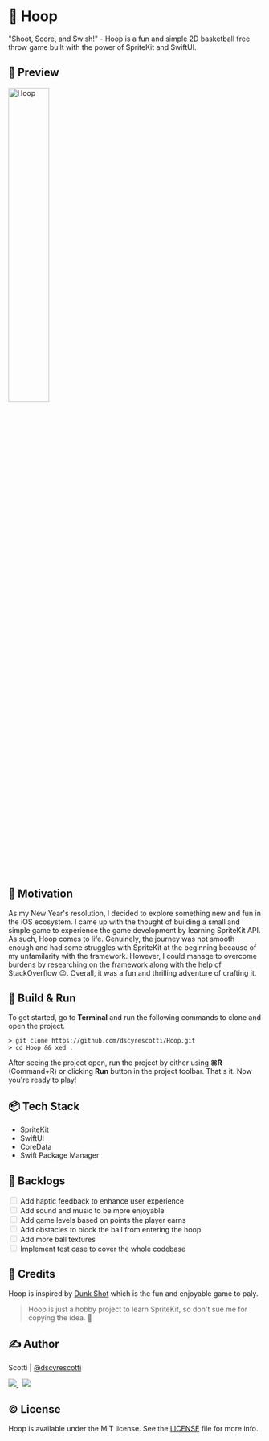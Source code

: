 # 🏀 Hoop

"Shoot, Score, and Swish!" - Hoop is a fun and simple 2D basketball free throw game built with the power of SpriteKit and SwiftUI.

## 📱 Preview
<img src="./Assets/preview.gif" alt="Hoop" width="40%"/>

## 🎉 Motivation
As my New Year's resolution, I decided to explore something new and fun in the iOS ecosystem. I came up with the thought of building a small and simple game to experience the game development by learning SpriteKit API. As such, Hoop comes to life. Genuinely, the journey was not smooth enough and had some struggles with SpriteKit at the beginning because of my unfamilarity with the framework. However, I could manage to overcome burdens by researching on the framework along with the help of StackOverflow 😉. Overall, it was a fun and thrilling adventure of crafting it.

## 🔨 Build & Run
To get started, go to **Terminal** and run the following commands to clone and open the project.
```
> git clone https://github.com/dscyrescotti/Hoop.git
> cd Hoop && xed .
```
After seeing the project open, run the project by either using **⌘R** (Command+R) or clicking **Run** button in the project toolbar. That's it. Now you're ready to play!

## 📦 Tech Stack
- SpriteKit
- SwiftUI
- CoreData
- Swift Package Manager

## 🎯 Backlogs
<input type="checkbox" disabled /> Add haptic feedback to enhance user experience<br/>
<input type="checkbox" disabled /> Add sound and music to be more enjoyable<br/>
<input type="checkbox" disabled /> Add game levels based on points the player earns<br/>
<input type="checkbox" disabled /> Add obstacles to block the ball from entering the hoop<br/>
<input type="checkbox" disabled /> Add more ball textures<br/>
<input type="checkbox" disabled /> Implement test case to cover the whole codebase

## 🏅 Credits
Hoop is inspired by [Dunk Shot](https://apps.apple.com/us/app/dunk-shot/id1301375510) which is the fun and enjoyable game to paly.
> Hoop is just a hobby project to learn SpriteKit, so don't sue me for copying the idea. 🙏

## ✍️ Author
Scotti | [@dscyrescotti](https://twitter.com/dscyrescotti)
<p>
<a href="https://twitter.com/dscyrescotti">
<img src="https://img.shields.io/twitter/follow/dscyrescotti.svg?style=social">
</a>
&nbsp;
<a href="https://github.com/dscyrescotti">
<img src="https://img.shields.io/github/followers/dscyrescotti.svg?style=social&label=Follow">
</a>
</p>

## © License
Hoop is available under the MIT license. See the [LICENSE](https://github.com/dscyrescotti/Hoop/blob/main/LICENSE) file for more info.